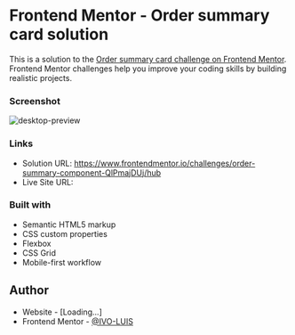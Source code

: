 # Frontend Mentor - Order summary card solution

This is a solution to the [Order summary card challenge on Frontend Mentor](https://www.frontendmentor.io/challenges/order-summary-component-QlPmajDUj). Frontend Mentor challenges help you improve your coding skills by building realistic projects. 


### Screenshot

![desktop-preview](https://user-images.githubusercontent.com/119756383/227814216-12be5dfd-b9d6-423d-baf5-f31c490654e6.jpg)


### Links

- Solution URL: https://www.frontendmentor.io/challenges/order-summary-component-QlPmajDUj/hub
- Live Site URL: 


### Built with

- Semantic HTML5 markup
- CSS custom properties
- Flexbox
- CSS Grid
- Mobile-first workflow


## Author

- Website - [Loading...]
- Frontend Mentor - [@IVO-LUIS](https://www.frontendmentor.io/profile/IVO-LUIS)
